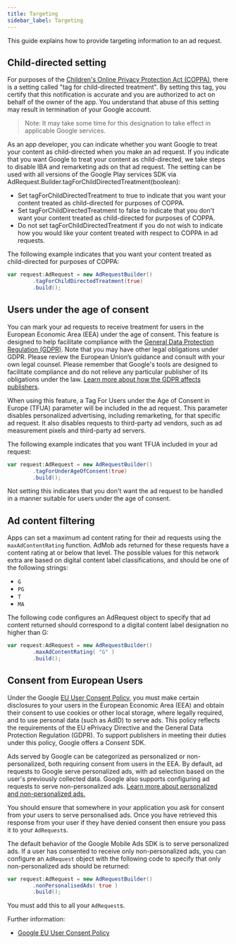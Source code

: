 ```yaml
---
title: Targeting
sidebar_label: Targeting
---
```


This guide explains how to provide targeting information to an ad request.


## Child-directed setting

For purposes of the [Children's Online Privacy Protection Act (COPPA)](http://business.ftc.gov/privacy-and-security/children%27s-privacy), there is a setting called "tag for child-directed treatment". By setting this tag, you certify that this notification is accurate and you are authorized to act on behalf of the owner of the app. You understand that abuse of this setting may result in termination of your Google account.

> Note: It may take some time for this designation to take effect in applicable Google services.

As an app developer, you can indicate whether you want Google to treat your content as child-directed when you make an ad request. If you indicate that you want Google to treat your content as child-directed, we take steps to disable IBA and remarketing ads on that ad request. The setting can be used with all versions of the Google Play services SDK via AdRequest.Builder.tagForChildDirectedTreatment(boolean):

- Set tagForChildDirectedTreatment to true to indicate that you want your content treated as child-directed for purposes of COPPA.
- Set tagForChildDirectedTreatment to false to indicate that you don't want your content treated as child-directed for purposes of COPPA.
- Do not set tagForChildDirectedTreatment if you do not wish to indicate how you would like your content treated with respect to COPPA in ad requests.

The following example indicates that you want your content treated as child-directed for purposes of COPPA:

```actionscript
var request:AdRequest = new AdRequestBuilder()
        .tagForChildDirectedTreatment(true)
        .build();
```


## Users under the age of consent

You can mark your ad requests to receive treatment for users in the European Economic Area (EEA) under the age of consent. This feature is designed to help facilitate compliance with the [General Data Protection Regulation (GDPR)](https://eur-lex.europa.eu/legal-content/EN/TXT/?uri=CELEX:32016R0679). Note that you may have other legal obligations under GDPR. Please review the European Union’s guidance and consult with your own legal counsel. Please remember that Google's tools are designed to facilitate compliance and do not relieve any particular publisher of its obligations under the law. [Learn more about how the GDPR affects publishers](https://support.google.com/admob/answer/7666366).

When using this feature, a Tag For Users under the Age of Consent in Europe (TFUA) parameter will be included in the ad request. This parameter disables personalized advertising, including remarketing, for that specific ad request. It also disables requests to third-party ad vendors, such as ad measurement pixels and third-party ad servers.


The following example indicates that you want TFUA included in your ad request:

```actionscript
var request:AdRequest = new AdRequestBuilder()
        .tagForUnderAgeOfConsent(true)
        .build();
```

Not setting this indicates that you don't want the ad request to be handled in a manner suitable for users under the age of consent.



## Ad content filtering

Apps can set a maximum ad content rating for their ad requests using the `maxAdContentRating` function. AdMob ads returned for these requests have a content rating at or below that level. The possible values for this network extra are based on digital content label classifications, and should be one of the following strings:

- `G`
- `PG`
- `T`
- `MA`

The following code configures an AdRequest object to specify that ad content returned should correspond to a digital content label designation no higher than G:

```actionscript
var request:AdRequest = new AdRequestBuilder()
        .maxAdContentRating( "G" )
        .build();
```



## Consent from European Users

Under the Google [EU User Consent Policy](https://www.google.com/about/company/user-consent-policy.html), you must make certain disclosures to your users in the European Economic Area (EEA) and obtain their consent to use cookies or other local storage, where legally required, and to use personal data (such as AdID) to serve ads. This policy reflects the requirements of the EU ePrivacy Directive and the General Data Protection Regulation (GDPR). To support publishers in meeting their duties under this policy, Google offers a Consent SDK.

Ads served by Google can be categorized as personalized or non-personalized, both requiring consent from users in the EEA. By default, ad requests to Google serve personalized ads, with ad selection based on the user's previously collected data. Google also supports configuring ad requests to serve non-personalized ads. [Learn more about personalized and non-personalized ads.](https://support.google.com/admob/answer/7676680)


You should ensure that somewhere in your application you ask for consent from your users to serve personalised ads. Once you have retrieved this response from your user if they have denied consent then ensure you pass it to your `AdRequest`s.

The default behavior of the Google Mobile Ads SDK is to serve personalized ads. If a user has consented to receive only non-personalized ads, you can configure an `AdRequest` object with the following code to specify that only non-personalized ads should be returned:

```actionscript
var request:AdRequest = new AdRequestBuilder()
        .nonPersonalisedAds( true )
        .build();
```

You must add this to all your `AdRequest`s.


Further information:
  - [Google EU User Consent Policy](https://www.google.com/about/company/user-consent-policy.html)





